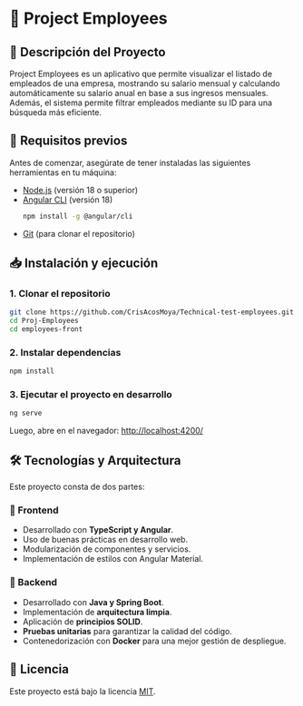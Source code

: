 # 📌 Project Employees


## 📄 Descripción del Proyecto
Project Employees es un aplicativo que permite visualizar el listado de empleados de una empresa, mostrando su salario mensual y calculando automáticamente su salario anual en base a sus ingresos mensuales. Además, el sistema permite filtrar empleados mediante su ID para una búsqueda más eficiente.


## 🚀 Requisitos previos
Antes de comenzar, asegúrate de tener instaladas las siguientes herramientas en tu máquina:

- [Node.js](https://nodejs.org/) (versión 18 o superior)
- [Angular CLI](https://angular.io/cli) (versión 18)
  ```sh
  npm install -g @angular/cli
  ```
- [Git](https://git-scm.com/) (para clonar el repositorio)

## 📥 Instalación y ejecución

### 1. Clonar el repositorio
```sh
git clone https://github.com/CrisAcosMoya/Technical-test-employees.git
cd Proj-Employees
cd employees-front
```

### 2. Instalar dependencias
```sh
npm install
```

### 3. Ejecutar el proyecto en desarrollo
```sh
ng serve
```
Luego, abre en el navegador: [http://localhost:4200/](http://localhost:4200/)

## 🛠️ Tecnologías y Arquitectura

Este proyecto consta de dos partes:

### 🔹 Frontend
- Desarrollado con **TypeScript y Angular**.
- Uso de buenas prácticas en desarrollo web.
- Modularización de componentes y servicios.
- Implementación de estilos con Angular Material.

### 🔹 Backend
- Desarrollado con **Java y Spring Boot**.
- Implementación de **arquitectura limpia**.
- Aplicación de **principios SOLID**.
- **Pruebas unitarias** para garantizar la calidad del código.
- Contenedorización con **Docker** para una mejor gestión de despliegue.

## 📝 Licencia
Este proyecto está bajo la licencia [MIT](LICENSE).
